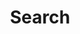 ---
title: "Search"
layout: "search"
url: "/search"
summary: "search"
# description: "Description for Search" 
# placeholder: "placeholder text in search input box"
---